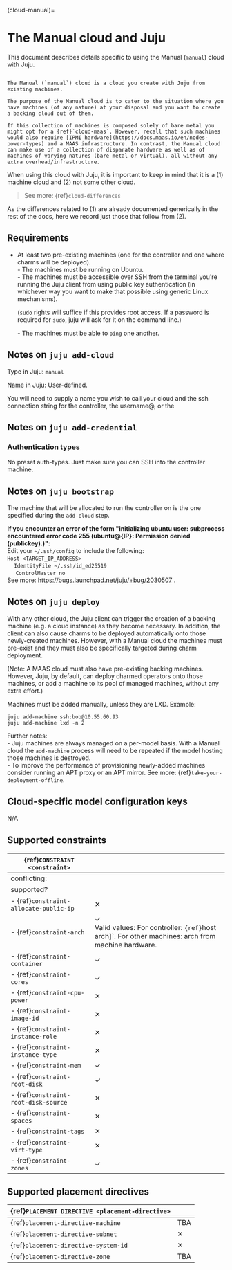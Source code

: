 (cloud-manual)=
# The Manual cloud and Juju

This document describes details specific to using the Manual (`manual`) cloud with Juju. 

```{important}

The Manual (`manual`) cloud is a cloud you create with Juju from existing machines. 

The purpose of the Manual cloud is to cater to the situation where you have machines (of any nature) at your disposal and you want to create a backing cloud out of them. 

If this collection of machines is composed solely of bare metal you might opt for a {ref}`cloud-maas`. However, recall that such machines would also require [IPMI hardware](https://docs.maas.io/en/nodes-power-types) and a MAAS infrastructure. In contrast, the Manual cloud can make use of a collection of disparate hardware as well as of machines of varying natures (bare metal or virtual), all without any extra overhead/infrastructure.

```


When using this cloud with Juju, it is important to keep in mind that it is a (1) machine cloud and (2) not some other cloud.

> See more: {ref}`cloud-differences`

As the differences related to (1) are already documented generically in the rest of the docs, here we record just those that follow from (2).


## Requirements

- At least two pre-existing machines (one for the controller and one where charms will be deployed).<br> - The machines must be running on Ubuntu.<br> - The machines must be accessible over SSH from the terminal you're running the Juju client from  using public key authentication (in whichever way you want to make that possible using generic Linux mechanisms).<p> (`sudo` rights will suffice if this provides root access. If a password is required for `sudo`, juju will ask for it on the command line.) <p> - The machines must be able to `ping` one another.


## Notes on `juju add-cloud`

Type in Juju: `manual`

Name in Juju: User-defined.

You will need to supply a name you wish to call your cloud and the ssh connection string for the controller, the username@<hostname or IP>, or the <hostname or IP>

## Notes on `juju add-credential`


### Authentication types

No preset auth-types. Just make sure you can SSH into the controller machine.


## Notes on `juju bootstrap`


The machine that will be allocated to run the controller on is the one specified during the `add-cloud` step. <p>**If you encounter an error of the form "initializing ubuntu user: subprocess encountered error code 255 (ubuntu@{IP}: Permission denied (publickey).)":** <br> Edit your `~/.ssh/config` to include the following: <br> `Host <TARGET_IP_ADDRESS>` &nbsp;&nbsp;&nbsp;&nbsp; <br>&nbsp;&nbsp;&nbsp;&nbsp;`IdentityFile ~/.ssh/id_ed25519`<br> &nbsp;&nbsp;&nbsp;&nbsp; `ControlMaster no`<br> See more: https://bugs.launchpad.net/juju/+bug/2030507 .

## Notes on `juju deploy`


With any other cloud, the Juju client can trigger the creation of a backing machine (e.g. a cloud instance) as they become necessary. In addition, the client can also cause charms to be deployed automatically onto those newly-created machines. However, with a Manual cloud the machines must pre-exist and they must also be specifically targeted during charm deployment. 


(Note: A MAAS cloud must also have pre-existing backing machines. However, Juju, by default, can deploy charmed operators onto those machines, or add a machine to its pool of managed machines, without any extra effort.)

Machines must be added manually, unless they are LXD. Example: <p>  `juju add-machine ssh:bob@10.55.60.93` <br> `juju add-machine lxd -n 2`


Further notes: <br> - Juju machines are always managed on a per-model basis. With a Manual cloud the `add-machine` process will need to be repeated if the model hosting those machines is destroyed. <br> -   To improve the performance of provisioning newly-added machines consider running an APT proxy or an APT mirror. See more: {ref}`take-your-deployment-offline`.

## Cloud-specific model configuration keys

N/A

## Supported constraints

| {ref}`CONSTRAINT <constraint>`         |                                                                                                                  |
|----------------------------------------|------------------------------------------------------------------------------------------------------------------|
| conflicting:                           |                                                                                                                  |
| supported?                             |                                                                                                                  |
| - {ref}`constraint-allocate-public-ip` | &#10005;                                                                                                         |
| - {ref}`constraint-arch`               | &#10003;  <br> Valid values: For controller: `{ref}`host arch]`. For other machines: arch from machine hardware. |
| - {ref}`constraint-container`          | &#10003;                                                                                                         |
| - {ref}`constraint-cores`              | &#10003;                                                                                                         |
| - {ref}`constraint-cpu-power`          | &#10005;                                                                                                         |
| - {ref}`constraint-image-id`           | &#10005;                                                                                                         |
| - {ref}`constraint-instance-role`      | &#10005;                                                                                                         |
| - {ref}`constraint-instance-type`      | &#10005;                                                                                                         |
| - {ref}`constraint-mem`                | &#10003;                                                                                                         |
| - {ref}`constraint-root-disk`          | &#10003;                                                                                                         |
| - {ref}`constraint-root-disk-source`   | &#10005;                                                                                                         |
| - {ref}`constraint-spaces`             | &#10005;                                                                                                         |
| - {ref}`constraint-tags`               | &#10005;                                                                                                         |
| - {ref}`constraint-virt-type`          | &#10005;                                                                                                         |
| - {ref}`constraint-zones`              | &#10003;                                                                                                         |


## Supported placement directives

| {ref}`PLACEMENT DIRECTIVE <placement-directive>` |          |
|--------------------------------------------------|----------|
| {ref}`placement-directive-machine`               | TBA      |
| {ref}`placement-directive-subnet`                | &#10005; |
| {ref}`placement-directive-system-id`             | &#10005; |
| {ref}`placement-directive-zone`                  | TBA      |

